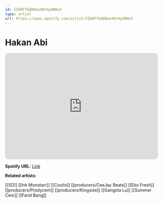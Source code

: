 ```yaml
---
id: 5IbRFfGADDwo49rmydNHuV
type: artist
url: https://open.spotify.com/artist/5IbRFfGADDwo49rmydNHuV
---
```

# Hakan Abi

<iframe style="border-radius:12px" src="https://open.spotify.com/embed/artist/5IbRFfGADDwo49rmydNHuV" width="100%" height="352" frameBorder="0" allowfullscreen="" allow="autoplay; clipboard-write; encrypted-media; fullscreen; picture-in-picture" loading="lazy"></iframe>

**Spotify URL:** [Link](https://open.spotify.com/artist/5IbRFfGADDwo49rmydNHuV)

**Related artists:**

[[SD]]
[[Ink Monstarr]]
[[Coolio]]
[[producers/CeeJay Beats]]
[[Eko Fresh]]
[[producers/Prodycem]]
[[producers/Kingsize]]
[[Gangsta Lu]]
[[Summer Cem]]
[[Farid Bang]]
